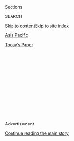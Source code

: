 <div id="app">

<div>

<div>

<div>

<div class="NYTAppHideMasthead css-1q2w90k e1suatyy0">

<div class="section css-ui9rw0 e1suatyy2">

<div class="css-eph4ug er09x8g0">

<div class="css-6n7j50">

</div>

<span class="css-1dv1kvn">Sections</span>

<div class="css-10488qs">

<span class="css-1dv1kvn">SEARCH</span>

</div>

[Skip to content](#site-content)[Skip to site index](#site-index)

</div>

<div id="masthead-section-label" class="css-1wr3we4 eaxe0e00">

[Asia
Pacific](https://www.nytimes.com/section/world/asia)

</div>

<div class="css-10698na e1huz5gh0">

</div>

</div>

<div id="masthead-bar-one" class="section hasLinks css-15hmgas e1csuq9d3">

<div class="css-uqyvli e1csuq9d0">

</div>

<div class="css-1uqjmks e1csuq9d1">

</div>

<div class="css-9e9ivx">

[](https://myaccount.nytimes.com/auth/login?response_type=cookie&client_id=vi)

</div>

<div class="css-1bvtpon e1csuq9d2">

[Today’s
Paper](https://www.nytimes.com/section/todayspaper)

</div>

</div>

</div>

</div>

<div data-aria-hidden="false">

<div id="site-content" data-role="main">

<div>

<div class="css-1aor85t" style="opacity:0.000000001;z-index:-1;visibility:hidden">

<div class="css-1hqnpie">

<div class="css-epjblv">

<span class="css-17xtcya">[Asia
Pacific](/section/world/asia)</span><span class="css-x15j1o">|</span><span class="css-fwqvlz">Women
Suspected in Killing of Kim Jong-nam Are
Charged</span>

</div>

<div class="css-k008qs">

<div class="css-1iwv8en">

<span class="css-18z7m18"></span>

<div>

</div>

</div>

<span class="css-1n6z4y">https://nyti.ms/2mzizvl</span>

<div class="css-1705lsu">

<div class="css-4xjgmj">

<div class="css-4skfbu" data-role="toolbar" data-aria-label="Social Media Share buttons, Save button, and Comments Panel with current comment count" data-testid="share-tools">

  - 
  - 
  - 
  - 
    
    <div class="css-6n7j50">
    
    </div>

  - 

</div>

</div>

</div>

</div>

</div>

</div>

<div class="css-13pd83m">

</div>

<div id="top-wrapper" class="css-1sy8kpn">

<div id="top-slug" class="css-l9onyx">

Advertisement

</div>

[Continue reading the main
story](#after-top)

<div class="ad top-wrapper" style="text-align:center;height:100%;display:block;min-height:250px">

<div id="top" class="place-ad" data-position="top" data-size-key="top">

</div>

</div>

<div id="after-top">

</div>

</div>

<div id="sponsor-wrapper" class="css-1hyfx7x">

<div id="sponsor-slug" class="css-19vbshk">

Supported by

</div>

[Continue reading the main
story](#after-sponsor)

<div id="sponsor" class="ad sponsor-wrapper" style="text-align:center;height:100%;display:block">

</div>

<div id="after-sponsor">

</div>

</div>

<div class="css-1vkm6nb ehdk2mb0">

# Women Suspected in Killing of Kim Jong-nam Are Charged

</div>

<div class="css-xt80pu e12qa4dv0">

<div class="css-18e8msd">

<div class="css-vp77d3 epjyd6m0">

<div class="css-1baulvz">

By [<span class="css-1baulvz" itemprop="name">Richard C.
Paddock</span>](https://www.nytimes.com/by/richard-c-paddock) and
[<span class="css-1baulvz last-byline" itemprop="name">Choe
Sang-Hun</span>](http://www.nytimes.com/by/choe-sang-hun)

</div>

</div>

  - Feb. 28,
    2017

  - 
    
    <div class="css-4xjgmj">
    
    <div class="css-d8bdto" data-role="toolbar" data-aria-label="Social Media Share buttons, Save button, and Comments Panel with current comment count" data-testid="share-tools">
    
      - 
      - 
      - 
      - 
        
        <div class="css-6n7j50">
        
        </div>
    
      - 
    
    </div>
    
    </div>

</div>

<div class="css-tk9fsr">

[阅读简体中文版](http://cn.nytimes.com/asia-pacific/20170301/north-korea-kim-jong-nam-death/dual/ "Read in Simplified Chinese")

</div>

</div>

<div class="css-79elbk" data-testid="photoviewer-wrapper">

<div class="css-z3e15g" data-testid="photoviewer-wrapper-hidden">

</div>

<div class="css-1a48zt4 ehw59r15" data-testid="photoviewer-children">

![<span class="css-16f3y1r e13ogyst0" data-aria-hidden="true">Doan Thi
Huong, 28, of Vietnam, left, and Siti Aisyah, 25, of Indonesia, could
receive the death
penalty.</span><span class="css-cnj6d5 e1z0qqy90" itemprop="copyrightHolder"><span class="css-1ly73wi e1tej78p0">Credit...</span><span><span>Royal
Malaysian
Police</span></span></span>](https://static01.nyt.com/images/2017/03/01/world/01kim-1/01kim-1-articleInline.jpg?quality=75&auto=webp&disable=upscale)

</div>

</div>

<div class="section meteredContent css-1r7ky0e" name="articleBody" itemprop="articleBody">

<div class="css-1fanzo5 StoryBodyCompanionColumn">

<div class="css-53u6y8">

KUALA LUMPUR, Malaysia — Two women were charged with murder in a Kuala
Lumpur court on Wednesday in connection with the [assassination of Kim
Jong-nam](https://www.nytimes.com/2017/02/22/world/asia/kim-jong-nam-assassination-korea-malaysia.html?rref=collection%2Fsectioncollection%2Fasia&action=click&contentCollection=asia&region=stream&module=stream_unit&version=latest&contentPlacement=26&pgtype=sectionfront),
the estranged half brother of the North Korean leader, Kim Jong-un.

[Siti
Aisyah](https://www.nytimes.com/2017/02/25/world/asia/north-korea-kim-jong-nam-vx-nerve-agent-siti-aisyah.html?rref=collection%2Fsectioncollection%2Fasia&action=click&contentCollection=asia&region=stream&module=stream_unit&version=latest&contentPlacement=1&pgtype=sectionfront),
25, of Indonesia, and [Doan Thi
Huong](https://www.nytimes.com/2017/02/24/world/asia/kim-jong-nam-suspect-doan-thi-huong.html?rref=collection%2Fsectioncollection%2Fasia&action=click&contentCollection=asia&region=stream&module=stream_unit&version=latest&contentPlacement=9&pgtype=sectionfront),
28, of Vietnam, could receive the death penalty. The police said the two
women rubbed [a deadly nerve
agent](https://www.nytimes.com/2017/02/24/world/asia/north-korea-kim-jong-nam-vx-nerve-agent.html?rref=collection%2Fsectioncollection%2Fasia&action=click&contentCollection=asia&region=stream&module=stream_unit&version=latest&contentPlacement=7&pgtype=sectionfront)
on Mr. Kim’s face as he prepared to check in for a flight at Kuala
Lumpur International Airport on the morning of Feb. 13.

The women were charged as North Korea began a diplomatic effort to
repair the damage from the killing, sending delegations to Beijing and
Kuala Lumpur in a rare bit of outreach by the reclusive nation as it
faced accusations that it had carried out the brazen assassination.

The delegation to Beijing was led by Vice Foreign Minister Ri Gil-song,
said the North’s official Korean Central News Agency, which did not
provide further details. The Chinese Foreign Ministry confirmed that Mr.
Ri was visiting at its invitation and would meet with China’s foreign
minister, Wang Yi.

</div>

</div>

<div class="css-1fanzo5 StoryBodyCompanionColumn">

<div class="css-53u6y8">

Mr. Ri is the most senior North Korean official to visit Beijing since a
delegation met with President Xi Jinping of China in May. His trip came
five days after the [North lashed out at
China](https://www.nytimes.com/2017/02/23/world/asia/north-korea-china.html)
in unusually bitter language for tightening sanctions by [suspending all
coal
imports](https://www.nytimes.com/2017/02/18/world/asia/north-korea-china-coal-imports-suspended.html)
from North Korea for the rest of the year, depriving North Korea of one
of its most important sources of hard currency.

The two women charged in Mr. Kim’s murder were arrested soon after the
Feb. 13 attack and have said they thought they were participating in a
prank.

The police have also arrested a North Korean man, Ri Jong-chol, and are
[seeking seven
others](https://www.nytimes.com/2017/02/27/world/asia/north-korea-kim-jong-nam-state-security.html?rref=collection%2Fsectioncollection%2Fasia&action=click&contentCollection=asia&region=stream&module=stream_unit&version=latest&contentPlacement=7&pgtype=sectionfront).
South Korean officials have accused the North Korean government of
ordering the assassination. There was no word yet on whether Malaysian
officials would charge Ri Jong-chol in the attack.

With relations between Malaysia and North Korea fraying over the
killing, a high-level North Korean delegation, including the former
deputy ambassador to the United Nations, Ri Dong-il, arrived in the
Malaysian capital to discuss taking Mr. Kim’s body to North Korea, the
South Korean news agency Yonhap reported from Kuala Lumpur.

Ri Dong-il, the envoy, said he also would demand the release of Ri
Jong-chol, Yonhap reported.

“We are here to discuss human rights issues and find an agreement,” Mr.
Ri told reporters outside the North Korean Embassy.

</div>

</div>

<div class="css-1fanzo5 StoryBodyCompanionColumn">

<div class="css-53u6y8">

North Korea is widely considered to have one of the world’s worst human
rights records, one that includes enslavement and torture of political
prisoners, extrajudicial executions and forced abortions.

Mr. Ri also said he would discuss “strengthening friendly relations”
with Malaysia.

Whether Malaysia is prepared to discuss friendly relations remains to be
seen. Officials at the Malaysian Foreign Ministry declined to comment on
the standoff over the release of the body and the detention of the North
Korean suspect.

</div>

</div>

</div>

<div>

</div>

<div>

</div>

<div>

</div>

<div>

<div id="bottom-wrapper" class="css-1ede5it">

<div id="bottom-slug" class="css-l9onyx">

Advertisement

</div>

[Continue reading the main
story](#after-bottom)

<div id="bottom" class="ad bottom-wrapper" style="text-align:center;height:100%;display:block;min-height:90px">

</div>

<div id="after-bottom">

</div>

</div>

</div>

</div>

</div>

## Site Index

<div>

</div>

## Site Information Navigation

  - [© <span>2020</span> <span>The New York Times
    Company</span>](https://help.nytimes.com/hc/en-us/articles/115014792127-Copyright-notice)

<!-- end list -->

  - [NYTCo](https://www.nytco.com/)
  - [Contact
    Us](https://help.nytimes.com/hc/en-us/articles/115015385887-Contact-Us)
  - [Work with us](https://www.nytco.com/careers/)
  - [Advertise](https://nytmediakit.com/)
  - [T Brand Studio](http://www.tbrandstudio.com/)
  - [Your Ad
    Choices](https://www.nytimes.com/privacy/cookie-policy#how-do-i-manage-trackers)
  - [Privacy](https://www.nytimes.com/privacy)
  - [Terms of
    Service](https://help.nytimes.com/hc/en-us/articles/115014893428-Terms-of-service)
  - [Terms of
    Sale](https://help.nytimes.com/hc/en-us/articles/115014893968-Terms-of-sale)
  - [Site
    Map](https://spiderbites.nytimes.com)
  - [Help](https://help.nytimes.com/hc/en-us)
  - [Subscriptions](https://www.nytimes.com/subscription?campaignId=37WXW)

</div>

</div>

</div>

</div>
